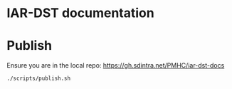 # IAR-DST documentation

# Publish

Ensure you are in the local repo: https://gh.sdintra.net/PMHC/iar-dst-docs

`./scripts/publish.sh`
